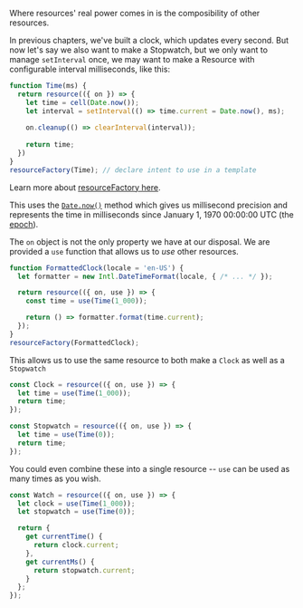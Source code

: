 Where resources' real power comes in is the composibility of other resources.

In previous chapters, we've built a clock, which updates every second.
But now let's say we also want to make a Stopwatch, but we only want to manage `setInterval` once, we may want to make a Resource with configurable interval milliseconds, like this:

```js
function Time(ms) {
  return resource(({ on }) => {
    let time = cell(Date.now());
    let interval = setInterval(() => time.current = Date.now(), ms);
  
    on.cleanup(() => clearInterval(interval));
  
    return time;
  })
}
resourceFactory(Time); // declare intent to use in a template
```
Learn more about [resourceFactory here](https://github.com/NullVoxPopuli/ember-resources/blob/main/docs/docs/what-is-resourceFactory.md).

This uses the [`Date.now()`][mdn-date] method which gives us millisecond precision and represents the time in milliseconds since January 1, 1970 00:00:00 UTC (the [epoch][ecma-epoch]).


The `on` object is not the only property we have at our disposal.  We are provided a `use` function that allows us to _use_ other resources.

```js 
function FormattedClock(locale = 'en-US') {
  let formatter = new Intl.DateTimeFormat(locale, { /* ... */ });

  return resource(({ on, use }) => {
    const time = use(Time(1_000));

    return () => formatter.format(time.current);
  });
}
resourceFactory(FormattedClock);
```

This allows us to use the same resource to both make a `Clock` as well as a `Stopwatch`
```js
const Clock = resource(({ on, use }) => {
  let time = use(Time(1_000));
  return time;
});

const Stopwatch = resource(({ on, use }) => {
  let time = use(Time(0));
  return time;
});
```

You could even combine these into a single resource -- `use` can be used as many times as you wish.

```js
const Watch = resource(({ on, use }) => {
  let clock = use(Time(1_000));
  let stopwatch = use(Time(0));

  return {
    get currentTime() {
      return clock.current;
    },
    get currentMs() {
      return stopwatch.current;
    }
  };
});
```


[mdn-date]: https://developer.mozilla.org/en-US/docs/Web/JavaScript/Reference/Global_Objects/Date
[ecma-epoch]: https://tc39.es/ecma262/multipage/numbers-and-dates.html#sec-time-values-and-time-range

